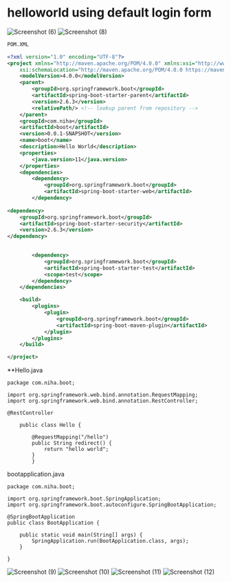  
# helloworld using default login form
![Screenshot (6)](https://user-images.githubusercontent.com/97155964/152315582-8863dfc7-1553-4200-84a0-288a736e5027.png)
![Screenshot (8)](https://user-images.githubusercontent.com/97155964/152315921-2888d93c-fd83-4bf3-a8d3-1033180ca096.png)


```xml
POM.XML

<?xml version="1.0" encoding="UTF-8"?>
<project xmlns="http://maven.apache.org/POM/4.0.0" xmlns:xsi="http://www.w3.org/2001/XMLSchema-instance"
	xsi:schemaLocation="http://maven.apache.org/POM/4.0.0 https://maven.apache.org/xsd/maven-4.0.0.xsd">
	<modelVersion>4.0.0</modelVersion>
	<parent>
		<groupId>org.springframework.boot</groupId>
		<artifactId>spring-boot-starter-parent</artifactId>
		<version>2.6.3</version>
		<relativePath/> <!-- lookup parent from repository -->
	</parent>
	<groupId>com.niha</groupId>
	<artifactId>boot</artifactId>
	<version>0.0.1-SNAPSHOT</version>
	<name>boot</name>
	<description>Hello World</description>
	<properties>
		<java.version>11</java.version>
	</properties>
	<dependencies>
		<dependency>
			<groupId>org.springframework.boot</groupId>
			<artifactId>spring-boot-starter-web</artifactId>
		</dependency>
		
<dependency>
    <groupId>org.springframework.boot</groupId>
    <artifactId>spring-boot-starter-security</artifactId>
    <version>2.6.3</version>
</dependency>
		

		<dependency>
			<groupId>org.springframework.boot</groupId>
			<artifactId>spring-boot-starter-test</artifactId>
			<scope>test</scope>
		</dependency>
	</dependencies>

	<build>
		<plugins>
			<plugin>
				<groupId>org.springframework.boot</groupId>
				<artifactId>spring-boot-maven-plugin</artifactId>
			</plugin>
		</plugins>
	</build>

</project>
```

**Hello.java
```
package com.niha.boot;

import org.springframework.web.bind.annotation.RequestMapping;
import org.springframework.web.bind.annotation.RestController;

@RestController

	public class Hello {

		@RequestMapping("/hello")
		public String redirect() {
			return "hello world";
		}
		}
```

bootapplication.java
```
package com.niha.boot;

import org.springframework.boot.SpringApplication;
import org.springframework.boot.autoconfigure.SpringBootApplication;

@SpringBootApplication
public class BootApplication {

	public static void main(String[] args) {
		SpringApplication.run(BootApplication.class, args);
	}

}
```
![Screenshot (9)](https://user-images.githubusercontent.com/97155964/152316393-59719953-1679-4253-98c5-b78efde58c2f.png)
![Screenshot (10)](https://user-images.githubusercontent.com/97155964/152316471-25405cf8-ae8d-4e1d-ac73-3fe2a231c64e.png)
![Screenshot (11)](https://user-images.githubusercontent.com/97155964/152316602-94d5e436-36d0-4d73-83c0-422a5390df02.png)
![Screenshot (12)](https://user-images.githubusercontent.com/97155964/152316684-2266618c-6a1c-4fbe-9f52-4c18c638b963.png)




